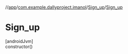 //[app](../../../index.md)/[com.example.dallyproject.imanol](../index.md)/[Sign_up](index.md)/[Sign_up](-sign_up.md)

# Sign_up

[androidJvm]\
constructor()
